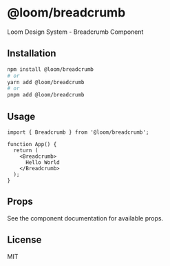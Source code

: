 # @loom/breadcrumb

Loom Design System - Breadcrumb Component

## Installation

```bash
npm install @loom/breadcrumb
# or
yarn add @loom/breadcrumb
# or
pnpm add @loom/breadcrumb
```

## Usage

```tsx
import { Breadcrumb } from '@loom/breadcrumb';

function App() {
  return (
    <Breadcrumb>
      Hello World
    </Breadcrumb>
  );
}
```

## Props

See the component documentation for available props.

## License

MIT
